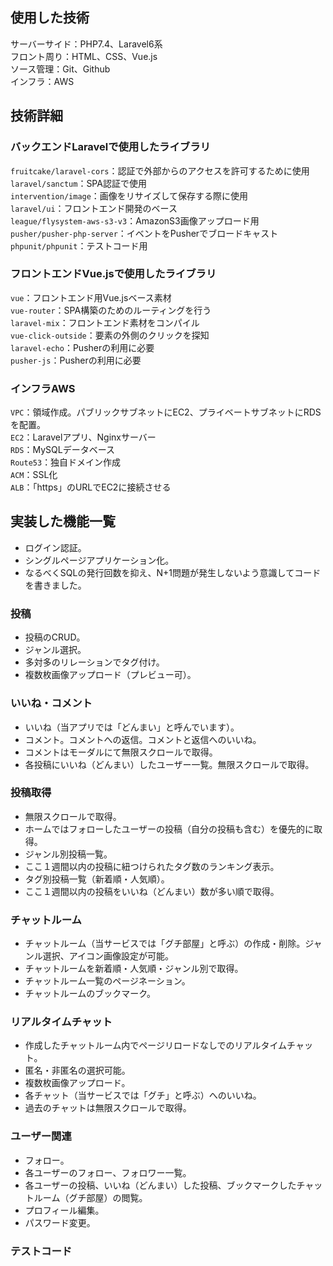 ## 使用した技術
サーバーサイド：PHP7.4、Laravel6系  
フロント周り：HTML、CSS、Vue.js  
ソース管理：Git、Github  
インフラ：AWS  

## 技術詳細
### バックエンドLaravelで使用したライブラリ
`fruitcake/laravel-cors`：認証で外部からのアクセスを許可するために使用  
`laravel/sanctum`：SPA認証で使用  
`intervention/image`：画像をリサイズして保存する際に使用  
`laravel/ui`：フロントエンド開発のベース  
`league/flysystem-aws-s3-v3`：AmazonS3画像アップロード用  
`pusher/pusher-php-server`：イベントをPusherでブロードキャスト  
`phpunit/phpunit`：テストコード用  
### フロントエンドVue.jsで使用したライブラリ
`vue`：フロントエンド用Vue.jsベース素材  
`vue-router`：SPA構築のためのルーティングを行う  
`laravel-mix`：フロントエンド素材をコンパイル  
`vue-click-outside`：要素の外側のクリックを探知  
`laravel-echo`：Pusherの利用に必要  
`pusher-js`：Pusherの利用に必要  
### インフラAWS
`VPC`：領域作成。パブリックサブネットにEC2、プライベートサブネットにRDSを配置。  
`EC2`：Laravelアプリ、Nginxサーバー  
`RDS`：MySQLデータベース  
`Route53`：独自ドメイン作成  
`ACM`：SSL化  
`ALB`：「https」のURLでEC2に接続させる

## 実装した機能一覧
* ログイン認証。
* シングルページアプリケーション化。
* なるべくSQLの発行回数を抑え、N+1問題が発生しないよう意識してコードを書きました。
### 投稿
* 投稿のCRUD。
* ジャンル選択。
* 多対多のリレーションでタグ付け。
* 複数枚画像アップロード（プレビュー可）。

### いいね・コメント
* いいね（当アプリでは「どんまい」と呼んでいます）。
* コメント。コメントへの返信。コメントと返信へのいいね。
* コメントはモーダルにて無限スクロールで取得。
* 各投稿にいいね（どんまい）したユーザー一覧。無限スクロールで取得。

### 投稿取得
* 無限スクロールで取得。
* ホームではフォローしたユーザーの投稿（自分の投稿も含む）を優先的に取得。
* ジャンル別投稿一覧。
* ここ１週間以内の投稿に紐つけられたタグ数のランキング表示。
* タグ別投稿一覧（新着順・人気順）。
* ここ１週間以内の投稿をいいね（どんまい）数が多い順で取得。

### チャットルーム
* チャットルーム（当サービスでは「グチ部屋」と呼ぶ）の作成・削除。ジャンル選択、アイコン画像設定が可能。
* チャットルームを新着順・人気順・ジャンル別で取得。
* チャットルーム一覧のページネーション。
* チャットルームのブックマーク。

### リアルタイムチャット
* 作成したチャットルーム内でページリロードなしでのリアルタイムチャット。
* 匿名・非匿名の選択可能。
* 複数枚画像アップロード。
* 各チャット（当サービスでは「グチ」と呼ぶ）へのいいね。
* 過去のチャットは無限スクロールで取得。

### ユーザー関連
* フォロー。
* 各ユーザーのフォロー、フォロワー一覧。
* 各ユーザーの投稿、いいね（どんまい）した投稿、ブックマークしたチャットルーム（グチ部屋）の閲覧。
* プロフィール編集。
* パスワード変更。

### テストコード
